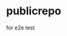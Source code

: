# publicrepo
for e2e test















































































































































































































































































































































































































































































































































































































































































































































































































































































































































































































































































































































































































































































































































































































































































































































































































































































































































































































































































































































































































































































































































































































































































































































































































































































































































































































































































































































































































































































































































































































































































































































































































































































































































































































































































































































































































































































































































































































































































































































































































































































































































































































































































































































































































